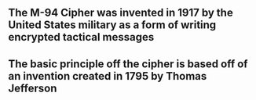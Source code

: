 ## The M-94 Cipher was invented in 1917 by the United States military as a form of writing encrypted tactical messages
## The basic principle off the cipher is based off of an invention created in 1795 by Thomas Jefferson
